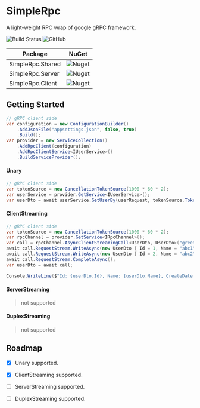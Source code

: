 # SimpleRpc
A light-weight RPC wrap of google gRPC framework.

![Build Status](https://github.com/netcore-jroger/SimpleRpc/workflows/SimpleRpc-CI/badge.svg)
![GitHub](https://img.shields.io/github/license/netcore-jroger/SimpleRpc.svg)

| **Package** | **NuGet** |
| --- | --- |
| SimpleRpc.Shared | ![Nuget](https://img.shields.io/nuget/v/SimpleRpc.Shared.svg) |
| SimpleRpc.Server | ![Nuget](https://img.shields.io/nuget/v/SimpleRpc.Server.svg) |
| SimpleRpc.Client | ![Nuget](https://img.shields.io/nuget/v/SimpleRpc.Client.svg) |

## Getting Started

```csharp
// gRPC client side
var configuration = new ConfigurationBuilder()
    .AddJsonFile("appsettings.json", false, true)
    .Build();
var provider = new ServiceCollection()
    .AddRpcClient(configuration)
    .AddRpcClientService<IUserService>()
    .BuildServiceProvider();
```

#### Unary
```csharp
// gRPC client side
var tokenSource = new CancellationTokenSource(1000 * 60 * 2);
var userService = provider.GetService<IUserService>();
var userDto = await userService.GetUserBy(userRequest, tokenSource.Token);

```

#### ClientStreaming
```csharp
// gRPC client side
var tokenSource = new CancellationTokenSource(1000 * 60 * 2);
var rpcChannel = provider.GetService<IRpcChannel>();
var call = rpcChannel.AsyncClientStreamingCall<UserDto, UserDto>("greet.Greeter", "TestClientStreaming", tokenSource.Token);
await call.RequestStream.WriteAsync(new UserDto { Id = 1, Name = "abc1" });
await call.RequestStream.WriteAsync(new UserDto { Id = 2, Name = "abc2" });
await call.RequestStream.CompleteAsync();
var userDto = await call;

Console.WriteLine($"Id: {userDto.Id}, Name: {userDto.Name}, CreateDate: {userDto.CreateDate:yyyy-MM-dd HH:mm:ss fff}");
```

#### ServerStreaming
> not supported

#### DuplexStreaming
> not supported

## Roadmap

- [x] Unary supported.

- [x] ClientStreaming supported.

- [ ] ServerStreaming supported.

- [ ] DuplexStreaming supported.

